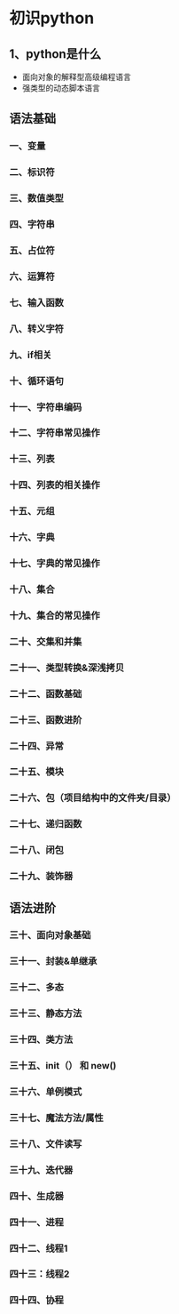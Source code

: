 # 初识python
## 1、python是什么
- 面向对象的解释型高级编程语言
- 强类型的动态脚本语言 
## 语法基础
### 一、变量
### 二、标识符
### 三、数值类型
### 四、字符串
### 五、占位符
### 六、运算符
### 七、输入函数
### 八、转义字符
### 九、if相关
### 十、循环语句
### 十一、字符串编码
### 十二、字符串常见操作
### 十三、列表
### 十四、列表的相关操作
### 十五、元组
### 十六、字典
### 十七、字典的常见操作
### 十八、集合
### 十九、集合的常见操作
### 二十、交集和并集
### 二十一、类型转换&深浅拷贝
### 二十二、函数基础
### 二十三、函数进阶
### 二十四、异常
### 二十五、模块
### 二十六、包（项目结构中的文件夹/目录）
### 二十七、递归函数
### 二十八、闭包
### 二十九、装饰器
## 语法进阶
### 三十、面向对象基础
### 三十一、封装&单继承
### 三十二、多态
### 三十三、静态方法
### 三十四、类方法
### 三十五、__init__（） 和 __new__()
### 三十六、单例模式
### 三十七、魔法方法/属性
### 三十八、文件读写
### 三十九、迭代器
### 四十、生成器
### 四十一、进程
### 四十二、线程1
### 四十三：线程2
### 四十四、协程

